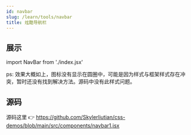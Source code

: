 ```yaml
---
id: navbar
slug: /learn/tools/navbar
title: 炫酷导航栏
---
```


## 展示

import NavBar from './index.jsx'

<NavBar />

ps: 效果大概如上，图标没有显示在圆圈中，可能是因为样式与框架样式存在冲突，暂时还没有找到解决方法。源码中没有此样式问题。

## 源码

源码这里 👉 https://github.com/Skylerliutian/css-demos/blob/main/src/components/navbar1.jsx
